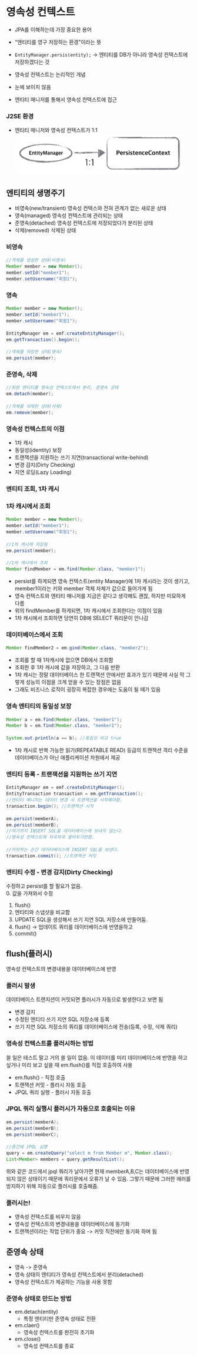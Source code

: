 # 영속성 컨텍스트
- JPA를 이해하는데 가장 중요한 용어
- "엔티티를 영구 저장하는 환경"이라는 뜻
- `EntityManager.persis(entity);` -> 엔티티를 DB가 아니라 영속성 컨텍스트에 저장하겠다는 것

- 영속성 컨텍스트는 논리적인 개념
- 눈에 보이지 않음
- 엔티티 매니저를 통해서 영속성 컨텍스트에 접근

### J2SE 환경
- 엔티티 매니저와 영속성 컨텍스트가 1:1
  ![!\[Alt text\](image.png)](Persistence_Context-01.png)

## 엔티티의 생명주기
- 비영속(new/transient)
  영속성 컨텍스와 전혀 관계가 없는 새로운 상태
- 영속(managed)
  영속성 컨텍스트에 관리되는 상태
- 준영속(detached)
  영속성 컨텍스트에 저장되었다가 분리된 상태
- 삭제(removed)
  삭제된 상태

### 비영속
```java
//객체를 생성한 상태(비영속)
Member member = new Member();
member.setId("member1");
member.setUsername("회원1");
```

### 영속
```java
Member member = new Member();
member.setId("member1");
member.setUsername("회원1");

EntityManager em = emf.createEntityManager();
em.getTransaction().begin();

//객체를 저장한 상태(영속)
em.persist(member);
```

### 준영속, 삭제
```java
//회원 엔티티를 영속성 컨텍스트에서 분리, 준영속 상태
em.detach(member);

//객체를 삭제한 상태(삭제)
em.remove(member);
```

### 영속성 컨텍스트의 이점
- 1차 캐시
- 동일성(identity) 보장
- 트랜잭션을 지원하는 쓰기 지연(transactional write-behind)
- 변경 감지(Dirty Checking)
- 지연 로딩(Lazy Loading)

### 엔티티 조회, 1차 캐시

### 1차 캐시에서 조회
```java
Member member = new Member();
member.setId("member1");
member.setUsername("회원1");

//1차 캐시에 저장됨
em.persist(member);

//1차 캐시에서 조회
Member findMember = em.find(Member.class, "member1");
```
- persist를 하게되면 영속 컨텍스트(entity Manager)에 1차 캐시라는 것이 생기고, member1이라는 키와 member 객체 자체가 값으로 들어가게 됨
- 영속 컨텍스트와 엔티티 매니저를 지금은 같다고 생각해도 괜찮, 하지만 미묘하게 다름
- 위의 findMember를 하게되면, 1차 캐시에서 조회한다는 이점이 있음
- 1차 캐시에서 조회하면 당연히 DB에 SELECT 쿼리문이 안나감

### 데이터베이스에서 조회
```java
Member findMember2 = em.gind(Member.class, "member2");
```
- 조회를 할 때 1차캐시에 없으면 DB에서 조회함
- 조회한 후 1차 캐시에 값을 저장하고, 그 다음 반환
- 1차 캐시는 정말 데이터베이스 한 트랜잭션 안에서만 효과가 있기 때문에 사실 막 그렇게 성능의 이점을 크게 얻을 수 있는 장점은 없음
- 그래도 비즈니스 로직이 굉장히 복잡한 경우에는 도움이 될 때가 있음

### 영속 엔티티의 동일성 보장
```java
Member a = em.find(Member.class, "member1");
Member b = em.find(Member.class, "member1");

System.out.println(a == b); //동일성 비교 true
```
- 1차 캐시로 반복 가능한 읽기(REPEATABLE READ) 등급의 트랜잭션 격리 수준을 데이터베이스가 아닌 애플리케이션 차원에서 제공

### 엔티티 등록 - 트랜잭션을 지원하는 쓰기 지연
```java
EntityManager em = emf.createEntityManager();
EntityTransaction transaction = em.getTransaction();
//엔티티 매니저는 데이터 변경 시 트랜잭션을 시작해야함.
transaction.begin(); //트랜잭션 시작

em.persist(memberA);
em.persist(memberB);
//여기까지 INSERT SQL을 데이터베이스에 보내지 않는다.
//영속성 컨텍스트에 차곡차곡 쌓아두기만함.

//커밋하는 순간 데이터베이스에 INSERT SQL을 보낸다.
transaction.commit(); //트랜잭션 커밋
```

### 엔티티 수정 - 변경 감지(Dirty Checking)
수정하고 persist를 할 필요가 없음.  
0. 값을 가져와서 수정
1. flush()
2. 엔티티와 스냅샷을 비교함
3. UPDATE SQL을 생성해서 쓰기 지연 SQL 저장소에 만들어둠.
4. flush() -> 업데이트 쿼리를 데이터베이스에 반영을하고
5. commit()

## flush(플러시)
영속성 컨텍스트의 변경내용을 데이터베이스에 반영

### 플러시 발생
데이터베이스 트랜지션이 커밋되면 플러시가 자동으로 발생한다고 보면 됨

- 변경 감지
- 수정된 엔티티 쓰기 지연 SQL 저장소에 등록
- 쓰기 지연 SQL 저장소의 쿼리를 데이터베이스에 전송(등록, 수정, 삭제 쿼리)

### 영속성 컨텍스트를 플러시하는 방법
쓸 일은 테스트 말고 거의 쓸 일이 없음. 이 데이터를 미리 데이터베이스에 반영을 하고 싶거나 미리 보고 싶을 때 em.flush()를 직접 호출하여 사용
- em.flush() - 직접 호출
- 트랜잭션 커밋 - 플러시 자동 호출
- JPQL 쿼리 실행 - 플러시 자동 호출

### JPQL 쿼리 실행시 플러시가 자동으로 호출되는 이유

```java
em.persist(memberA);
em.persist(memberB);
em.persist(memberC);

//중간에 JPQL 실행
query = em.createQuery("select m from Member m", Member.class);
List<Member> members = query.getResultList();
```
위와 같은 코드에서 jpql 쿼리가 날아가면 현재 memberA,B,C는 데이터베이스에 반영되지 않은 상태이기 때문에 쿼리문에서 오류가 날 수 있음. 그렇기 때문에 그러한 에러를 방지하기 위해 자동으로 플러시를 호출해줌.

### 플러시는!
- 영속성 컨텍스트를 비우지 않음
- 영속성 컨텍스트의 변경내용을 데이터베이스에 동기화
- 트랜잭션이라는 작업 단위가 중요 -> 커밋 직전에만 동기화 하며 됨

## 준영속 상태
- 영속 -> 준영속
- 영속 상태의 엔티티가 영속성 컨텍스트에서 분리(detached)
- 영속성 컨텍스트가 제공하는 기능을 사용 못함

### 준영속 상태로 만드는 방법
- em.detach(entity)
  - 특정 엔티티만 준영속 상태로 전환
- em.claer()
  - 영속성 컨텍스트를 완전히 초기화
- em.close()
  - 영속성 컨텍스트를 종료